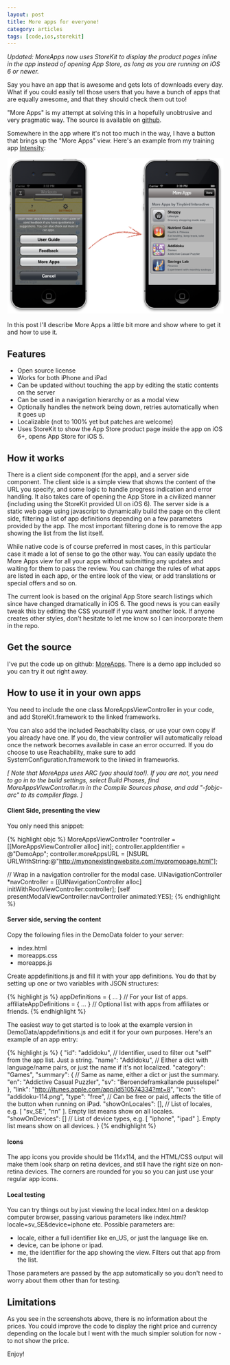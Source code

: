 ```yaml
---
layout: post
title: More apps for everyone!
category: articles
tags: [code,ios,storekit]
---
```


<i>Updated: MoreApps now uses StoreKit to display the product pages inline in the app instead of opening App Store, as long as you are running on iOS 6 or newer.</i>

Say you have an app that is awesome and gets lots of downloads every day. What if you could easily tell those users that you have a bunch of apps that are equally awesome, and that they should check them out too!

"More Apps" is my attempt at solving this in a hopefully unobtrusive and very pragmatic way. The source is available on <a href="https://github.com/rhult/MoreApps">github</a>.

Somewhere in the app where it's not too much in the way, I have a button that brings up the "More Apps" view. Here's an example from my training app <a href="http://itunes.apple.com/app/id497317304?mt=8">Intensity</a>:

<a href="http://itunes.apple.com/app/id497317304?mt=8"><img src="/images/posts/more-apps.png"></a>

In this post I'll describe More Apps a little bit more and show where to get it and how to use it.

## Features
- Open source license
- Works for both iPhone and iPad
- Can be updated without touching the app by editing the static contents on the server
- Can be used in a navigation hierarchy or as a modal view
- Optionally handles the network being down, retries automatically when it goes up
- Localizable (not to 100% yet but patches are welcome)
- Uses StoreKit to show the App Store product page inside the app on iOS 6+, opens App Store for iOS 5.

## How it works
There is a client side component (for the app), and a server side component. The client side is a simple view that shows the content of the URL you specify, and some logic to handle progress indication and  error handling. It also takes care of opening the App Store in a civilized manner (including using the StoreKit provided UI on iOS 6). The server side is a static web page using javascript to dynamically build the page on the client side, filtering a list of app definitions depending on a few parameters provided by the app. The most important filtering done is to remove the app showing the list from the list itself.

While native code is of course preferred in most cases, in this particular case it made a lot of sense to go the other way. You can easily update the More Apps view for all your apps without submitting any updates and waiting for them to pass the review. You can change the rules of what apps are listed in each app, or the entire look of the view, or add translations or special offers and so on.

The current look is based on the original App Store search listings which since have changed dramatically in iOS 6. The good news is you can easily tweak this by editing the CSS yourself if you want another look. If anyone creates other styles, don't hesitate to let me know so I can incorporate them in the repo.

## Get the source
I've put the code up on github: <a href="https://github.com/rhult/MoreApps">MoreApps</a>. There is a demo app included so you can try it out right away.

## How to use it in your own apps
You need to include the one class MoreAppsViewController in your code, and add StoreKit.framework to the linked frameworks.

You can also add the included Reachability class, or use your own copy if you already have one. If you do, the view controller will automatically reload once the network becomes available in case an error occurred. If you do choose to use Reachability, make sure to add SystemConfiguration.framework to the linked in frameworks.

<i>[ Note that MoreApps uses ARC (you should too!). If you are not, you need to go in to the build settings, select Build Phases, find MoreAppsViewController.m in the Compile Sources phase, and add "-fobjc-arc" to its compiler flags. ]</i>

#### Client Side, presenting the view
You only need this snippet:

{% highlight objc %}
MoreAppsViewController *controller = [[MoreAppsViewController alloc] init];
controller.appIdentifier = @"DemoApp";
controller.moreAppsURL = [NSURL URLWithString:@"http://mynonexistingwebsite.com/mypromopage.html"];

// Wrap in a navigation controller for the modal case.
UINavigationController *navController = [[UINavigationController alloc] initWithRootViewController:controller];
[self presentModalViewController:navController animated:YES];
{% endhighlight %}

#### Server side, serving the content
Copy the following files in the DemoData folder to your server:

- index.html
- moreapps.css
- moreapps.js

Create appdefinitions.js and fill it with your app definitions. You do that by setting up one or two variables with JSON structures:

{% highlight js %}
appDefinitions = { ... } // For your list of apps.
affiliateAppDefinitions = { ... } // Optional list with apps from affiliates or friends.
{% endhighlight %}

The easiest way to get started is to look at the example version in DemoData/appdefinitions.js and edit it for your own purposes. Here's an example of an app entry:

{% highlight js %}
{ "id": "addidoku", // Identifier, used to filter out "self" from the app list. Just a string.
  "name": "Addidoku", // Either a dict with language/name pairs, or just the name if it's not localized.
  "category": "Games",
  "summary": { // Same as name, either a dict or just the summary.
    "en": "Addictive Casual Puzzler",
    "sv": "Beroendeframkallande pusselspel"
  },
  "link": "http://itunes.apple.com/app/id510574334?mt=8",
  "icon": "addidoku-114.png",
  "type": "free", // Can be free or paid, affects the title of the button when running on iPad.
  "showOnLocales": [], // List of locales, e.g. [ "sv_SE", "nn" ]. Empty list means show on all locales.
  "showOnDevices": [] // List of device types, e.g. [ "iphone", "ipad" ]. Empty list means show on all devices.
}
{% endhighlight %}

#### Icons
The app icons you provide should be 114x114, and the HTML/CSS output will make them look sharp on retina devices, and still have the right size on non-retina devices. The corners are rounded for you so you can just use your regular app icons.

#### Local testing
You can try things out by just viewing the local index.html on a desktop computer browser, passing various parameters like index.html?locale=sv_SE&device=iphone etc. Possible parameters are:

- locale, either a full identifier like en_US, or just the language like en.
- device, can be iphone or ipad.
- me, the identifier for the app showing the view. Filters out that app from the list.

Those parameters are passed by the app automatically so you don't need to worry about them other than for testing.

## Limitations
As you see in the screenshots above, there is no information about the prices. You could improve the code to display the right price and currency depending on the locale but I went with the much simpler solution for now - to not show the price.

Enjoy!

